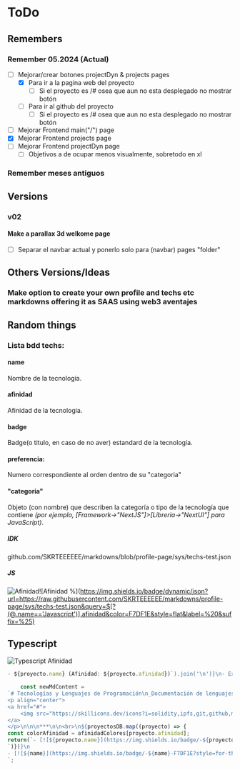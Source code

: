 # ToDo
## Remembers
### Remember 05.2024 (Actual)

- [ ] Mejorar/crear botones projectDyn & projects pages
    - [x] Para ir a la pagina web del proyecto
        - [ ] Si el proyecto es /# osea que aun no esta desplegado no mostrar botón
    - [ ] Para ir al github del proyecto
        - [ ] Si el proyecto es /# osea que aun no esta desplegado no mostrar botón

- [ ] Mejorar Frontend main("/") page
- [x] Mejorar Frontend projects page
- [ ] Mejorar Frontend projectDyn page
    - [ ] Objetivos a de ocupar menos visualmente, sobretodo en xl
### Remember meses antiguos
## Versions
###  v02

#### Make a parallax 3d welkome page
- [ ] Separar el navbar actual y ponerlo solo para (navbar) pages "folder"

## Others Versions/Ideas

### Make option to create your own profile and techs etc markdowns offering it as SAAS using web3 aventajes






## Random things

### Lista bdd techs:

#### name
Nombre de la tecnología.
#### afinidad
Afinidad de la tecnología.
#### badge
Badge(o titulo, en caso de no aver) estandard de la tecnología.
<!-- descripcion: Descripción breve de la tecnología (opcional). -->
#### preferencia: 
Numero correspondiente al orden dentro de su "categoria"
#### "categoria"
Objeto (con nombre) que describen la categoría o tipo de la tecnología que contiene _(por ejemplo, [Framework->"NextJS"]>[Libreria->"NextUI"] para JavaScript)_.






##### IDK
github.com/SKRTEEEEEE/markdowns/blob/profile-page/sys/techs-test.json

##### JS
![Afinidad](https://img.shields.io/badge/dynamic/json?url=https://raw.githubusercontent.com/SKRTEEEEEE/markdowns/profile-page/sys/techs-test.json&query=$[?(@.name=='Javascript')].value&label=Afinidad&color=F7DF1E&style=flat&logo=Javascript)![Afinidad %](https://img.shields.io/badge/dynamic/json?url=https://raw.githubusercontent.com/SKRTEEEEEE/markdowns/profile-page/sys/techs-test.json&query=$[?(@.name=='Javascript')].afinidad&color=F7DF1E&style=flat&label=%20&suffix=%25)



## Typescript
![Typescript Afinidad](https://img.shields.io/badge/dynamic/json?url=https://raw.githubusercontent.com/SKRTEEEEEE/markdowns/profile-page/sys/techs-test.json&query=$[?(@.name=='Javascript')].afinidad&suffix=%25&label=Afinidad%20|%20$[0].value&color=blue&style=flat&logo=javascript&logoColor=white)





```js
- ${proyecto.name} (Afinidad: ${proyecto.afinidad})`).join('\n')}\n- Express (Afinidad: ${afinidad})
```
```js
    const newMdContent = 
`# Tecnologías y Lenguajes de Programación\n_Documentación de lenguajes, tecnologías (frameworks, librerías...) de programación que utilizo._\n\n
<p align="center">
<a href="#">
    <img src="https://skillicons.dev/icons?i=solidity,ipfs,git,github,md,html,css,styledcomponents,tailwind,js,ts,mysql,mongodb,firebase,vercel,nextjs,nodejs,express,react,redux,threejs,py,bash,powershell,npm,vscode,ableton,discord&perline=14" />
</a>
</p>\n\n\n***\n\n<br>\n${proyectosDB.map((proyecto) => {
const colorAfinidad = afinidadColores[proyecto.afinidad];
return(`- [![${proyecto.name}](https://img.shields.io/badge/-${proyecto.name}-F7DF1E?style=for-the-badge&logo=${proyecto.name.toLowerCase()}&logoColor=black)](${proyecto.web}) ![Afinidad ${proyecto.afinidad}](https://img.shields.io/badge/dynamic/json?url=https://raw.githubusercontent.com/SKRTEEEEEE/markdowns/profile-page/sys/techs-test.json&query=$[?(@.name=='${proyecto.name}')].afinidad&label=Afinidad&color=${colorAfinidad}&style=flat)
`)})}\n
- [![${name}](https://img.shields.io/badge/-${name}-F7DF1E?style=for-the-badge&logo=${name.toLowerCase()}&logoColor=black)](${web}) ![Afinidad ${afinidad}](https://img.shields.io/badge/dynamic/json?url=https://raw.githubusercontent.com/SKRTEEEEEE/markdowns/profile-page/sys/techs-test.json&query=$[?(@.name=='${name}')].afinidad&label=Afinidad&color=blue&style=flat)
`;
```